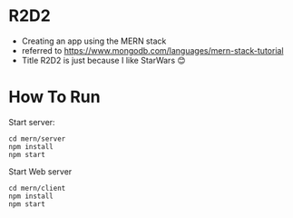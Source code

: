 # R2D2
- Creating an app using the MERN stack
- referred to https://www.mongodb.com/languages/mern-stack-tutorial
- Title R2D2 is just because I like StarWars 😊

# How To Run
Start server:
```
cd mern/server
npm install
npm start
```

Start Web server
```
cd mern/client
npm install
npm start
```